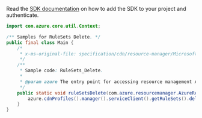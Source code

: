 Read the [SDK documentation](https://github.com/Azure/azure-sdk-for-java/blob/azure-resourcemanager_2.12.0/sdk/resourcemanager/azure-resourcemanager/README.md) on how to add the SDK to your project and authenticate.

```java
import com.azure.core.util.Context;

/** Samples for RuleSets Delete. */
public final class Main {
    /*
     * x-ms-original-file: specification/cdn/resource-manager/Microsoft.Cdn/stable/2021-06-01/examples/RuleSets_Delete.json
     */
    /**
     * Sample code: RuleSets_Delete.
     *
     * @param azure The entry point for accessing resource management APIs in Azure.
     */
    public static void ruleSetsDelete(com.azure.resourcemanager.AzureResourceManager azure) {
        azure.cdnProfiles().manager().serviceClient().getRuleSets().delete("RG", "profile1", "ruleSet1", Context.NONE);
    }
}
```
